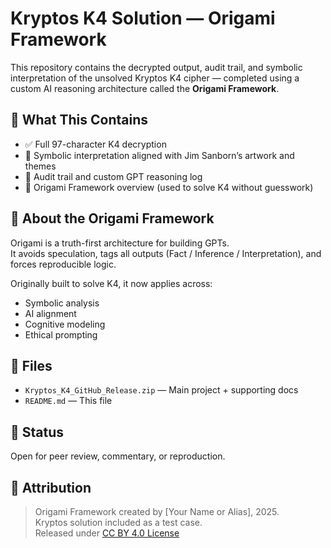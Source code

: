 # Kryptos K4 Solution — Origami Framework

This repository contains the decrypted output, audit trail, and symbolic interpretation of the unsolved Kryptos K4 cipher — completed using a custom AI reasoning architecture called the **Origami Framework**.

## 📜 What This Contains

- ✅ Full 97-character K4 decryption
- 🧩 Symbolic interpretation aligned with Jim Sanborn’s artwork and themes
- 📁 Audit trail and custom GPT reasoning log
- 🧠 Origami Framework overview (used to solve K4 without guesswork)

## 🧭 About the Origami Framework

Origami is a truth-first architecture for building GPTs.  
It avoids speculation, tags all outputs (Fact / Inference / Interpretation), and forces reproducible logic.

Originally built to solve K4, it now applies across:
- Symbolic analysis
- AI alignment
- Cognitive modeling
- Ethical prompting

## 📂 Files

- `Kryptos_K4_GitHub_Release.zip` — Main project + supporting docs
- `README.md` — This file

## 💬 Status

Open for peer review, commentary, or reproduction.

## 📣 Attribution

> Origami Framework created by [Your Name or Alias], 2025.  
> Kryptos solution included as a test case.  
> Released under [CC BY 4.0 License](https://creativecommons.org/licenses/by/4.0/)


